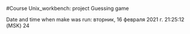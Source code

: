 #Course Unix_workbench: project Guessing game

Date and time when make was run: 
вторник, 16 февраля 2021 г. 21:25:12 (MSK)
24
